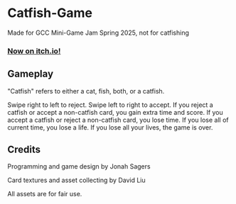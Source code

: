 # Catfish-Game
Made for GCC Mini-Game Jam Spring 2025, not for catfishing

###  [Now on itch.io!](https://jonahsagers.itch.io/catfish-speed-dating)

## Gameplay
"Catfish" refers to either a cat, fish, both, or a catfish.

Swipe right to left to reject. Swipe left to right to accept.
If you reject a catfish or accept a non-catfish card, you gain extra time and score.
If you accept a catfish or reject a non-catfish card, you lose time.
If you lose all of current time, you lose a life.
If you lose all your lives, the game is over.
## Credits
Programming and game design by Jonah Sagers

Card textures and asset collecting by David Liu

All assets are for fair use.
